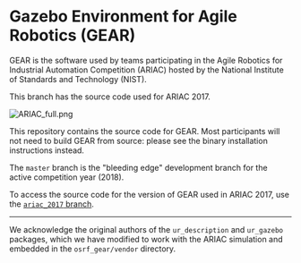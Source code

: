 # Gazebo Environment for Agile Robotics (GEAR)

GEAR is the software used by teams participating in the Agile Robotics for
Industrial Automation Competition (ARIAC) hosted by the National Institute
of Standards and Technology (NIST).

This branch has the source code used for ARIAC 2017.

![ARIAC_full.png](https://bitbucket.org/repo/pB4bBb/images/1577073220-ARIAC_full.png)

This repository contains the source code for GEAR.
Most participants will not need to build GEAR from source: please see the binary installation instructions instead.

The `master` branch is the "bleeding edge" development branch for the active competition year (2018).

To access the source code for the version of GEAR used in ARIAC 2017, use the [`ariac_2017` branch](https://bitbucket.org/osrf/ariac/commits/branch/ariac_2017).

---

We acknowledge the original authors of the `ur_description` and `ur_gazebo` packages, which we have modified to work with the ARIAC simulation and embedded in the `osrf_gear/vendor` directory.
